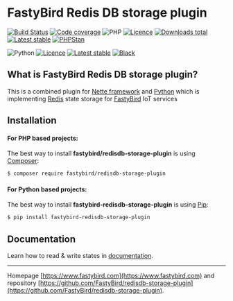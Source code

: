 # FastyBird Redis DB storage plugin

[![Build Status](https://badgen.net/github/checks/FastyBird/redisdb-storage-plugin/master?cache=300&style=flast-square)](https://github.com/FastyBird/redisdb-storage-plugin/actions)
[![Code coverage](https://badgen.net/coveralls/c/github/FastyBird/redisdb-storage-plugin?cache=300&style=flast-square)](https://coveralls.io/r/FastyBird/redisdb-storage-plugin)
![PHP](https://badgen.net/packagist/php/FastyBird/redisdb-storage-plugin?cache=300&style=flast-square)
[![Licence](https://badgen.net/packagist/license/FastyBird/redisdb-storage-plugin?cache=300&style=flast-square)](https://packagist.org/packages/FastyBird/redisdb-storage-plugin)
[![Downloads total](https://badgen.net/packagist/dt/FastyBird/redisdb-storage-plugin?cache=300&style=flast-square)](https://packagist.org/packages/FastyBird/redisdb-storage-plugin)
[![Latest stable](https://badgen.net/packagist/v/FastyBird/redisdb-storage-plugin/latest?cache=300&style=flast-square)](https://packagist.org/packages/FastyBird/redisdb-storage-plugin)
[![PHPStan](https://img.shields.io/badge/PHPStan-enabled-brightgreen.svg?style=flat-square)](https://github.com/phpstan/phpstan)

![Python](https://badgen.net/pypi/python/fastybird-redisdb-storage-plugin?cache=300&style=flat-square)
[![Licence](https://badgen.net/pypi/license/fastybird-redisdb-storage-plugin?cache=300&style=flast-square)](https://github.com/FastyBird/redisdb-storage-plugin/blob/master/LICENSE.md)
[![Latest stable](https://badgen.net/pypi/v/fastybird-redisdb-storage-plugin?cache=300&style=flast-square)](https://pypi.org/project/fastybird-redisdb-storage-plugin/)
[![Black](https://img.shields.io/badge/Black-enabled-brightgreen.svg?style=flat-square)](https://github.com/psf/black)

## What is FastyBird Redis DB storage plugin?

This is a combined plugin for [Nette framework](https://nette.org) and [Python](https://www.python.org) which is implementing [Redis](https://redis.io) state storage for [FastyBird](https://www.fastybird.com) IoT services

## Installation

#### For PHP based projects:

The best way to install **fastybird/redisdb-storage-plugin** is using [Composer](http://getcomposer.org/):

```sh
$ composer require fastybird/redisdb-storage-plugin
```

#### For Python based projects:

The best way to install **fastybird-redisdb-storage-plugin** is using [Pip](https://pip.pypa.io/en/stable/):

```sh
$ pip install fastybird-redisdb-storage-plugin
```

## Documentation

Learn how to read & write states in [documentation](https://github.com/FastyBird/redisdb-storage-plugin/blob/master/.docs/en/index.md).

***
Homepage [https://www.fastybird.com](https://www.fastybird.com) and repository [https://github.com/FastyBird/redisdb-storage-plugin](https://github.com/FastyBird/redisdb-storage-plugin).
